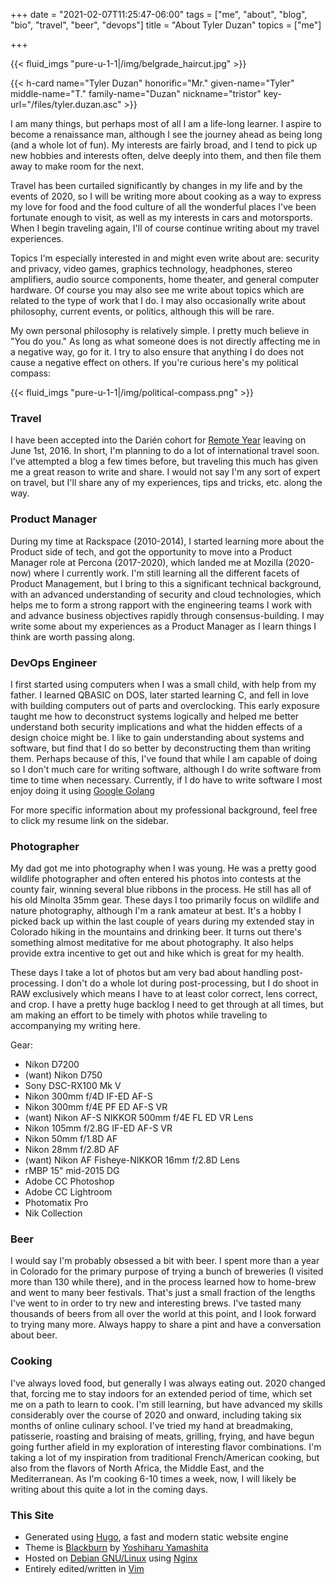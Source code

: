 +++
date = "2021-02-07T11:25:47-06:00"
tags = ["me", "about", "blog", "bio", "travel", "beer", "devops"]
title = "About Tyler Duzan"
topics = ["me"]

+++

{{< fluid_imgs "pure-u-1-1|/img/belgrade_haircut.jpg" >}}

{{< h-card name="Tyler Duzan" honorific="Mr." given-name="Tyler" middle-name="T." family-name="Duzan" nickname="tristor" key-url="/files/tyler.duzan.asc" >}}


I am many things, but perhaps most of all I am a life-long learner.  I aspire to become a renaissance man, although I see the journey ahead as being long (and a whole lot of fun).  My interests are fairly broad, and I tend to pick up new hobbies and interests often, delve deeply into them, and then file them away to make room for the next.

Travel has been curtailed significantly by changes in my life and by the events of 2020, so I will be writing more about cooking as a way to express my love for food and the food culture of all the wonderful places I've been fortunate enough to visit, as well as my interests in cars and motorsports.  When I begin traveling again, I'll of course continue writing about my travel experiences.

Topics I'm especially interested in and might even write about are:
security and privacy, video games, graphics technology, headphones,
stereo amplifiers, audio source components, home theater, and general
computer hardware.  Of course you may also see me write about topics
which are related to the type of work that I do. I may also occasionally
write about philosophy, current events, or politics, although this will
be rare. 

My own personal philosophy is relatively simple.  I pretty much believe
in "You do you."  As long as what someone does is not directly affecting
me in a negative way, go for it.  I try to also ensure that anything I
do does not cause a negative effect on others.  If you're curious here's
my political compass:

{{< fluid_imgs "pure-u-1-1|/img/political-compass.png" >}}


### Travel

I have been accepted into the Darién cohort for [Remote Year](http://www.remoteyear.com/) leaving on June 1st, 2016.  In short, I'm planning to do a lot of international travel soon.  I've attempted a blog a few times before, but traveling this much has given me a great reason to write and share.  I would not say I'm any sort of expert on travel, but I'll share any of my experiences, tips and tricks, etc. along the way.


### Product Manager

During my time at Rackspace (2010-2014), I started learning more about the Product side of tech, and got the opportunity to move into a Product Manager role at Percona (2017-2020), which landed me at Mozilla (2020-now) where I currently work.  I'm still learning all the different facets of Product Management, but I bring to this a significant technical background, with an advanced understanding of security and cloud technologies, which helps me to form a strong rapport with the engineering teams I work with and advance business objectives rapidly through consensus-building.  I may write some about my experiences as a Product Manager as I learn things I think are worth passing along. 

### DevOps Engineer

I first started using computers when I was a small child, with help from my father.  I learned QBASIC on DOS, later started learning C, and fell in love with building computers out of parts and overclocking. This early exposure taught me how to deconstruct systems logically and helped me better understand both security implications and what the hidden effects of a design choice might be.  I like to gain understanding about systems and software, but find that I do so better by deconstructing them than writing them.  Perhaps because of this, I've found that while I am capable of doing so I don't much care for writing software, although I do write software from time to time when necessary.  Currently, if I do have to write software I most enjoy doing it using [Google Golang](http://golang.org/)

For more specific information about my professional background, feel
free to click my resume link on the sidebar.


### Photographer

My dad got me into photography when I was young.  He was a pretty good wildlife photographer and often entered his photos into contests at the county fair, winning several blue ribbons in the process.  He still has all of his old Minolta 35mm gear.  These days I too primarily focus on wildlife and nature photography, although I'm a rank amateur at best. It's a hobby I picked back up within the last couple of years during my extended stay in Colorado hiking in the mountains and drinking beer.  It turns out there's something almost meditative for me about photography. It also helps provide extra incentive to get out and hike which is great for my health.

These days I take a lot of photos but am very bad about handling post-processing.  I don't do a whole lot during post-processing, but I do shoot in RAW exclusively which means I have to at least color correct, lens correct, and crop.  I have a pretty huge backlog I need to get through at all times, but am making an effort to be timely with photos while traveling to accompanying my writing here.

Gear:

- Nikon D7200
- (want) Nikon D750
- Sony DSC-RX100 Mk V
- Nikon 300mm f/4D IF-ED AF-S
- Nikon 300mm f/4E PF ED AF-S VR
- (want) Nikon AF-S NIKKOR 500mm f/4E FL ED VR Lens
- Nikon 105mm f/2.8G IF-ED AF-S VR
- Nikon 50mm f/1.8D AF
- Nikon 28mm f/2.8D AF
- (want) Nikon AF Fisheye-NIKKOR 16mm f/2.8D Lens
- rMBP 15" mid-2015 DG
- Adobe CC Photoshop
- Adobe CC Lightroom
- Photomatix Pro
- Nik Collection

### Beer

I would say I'm probably obsessed a bit with beer.  I spent more than a year in Colorado for the primary purpose of trying a bunch of breweries (I visited more than 130 while there), and in the process learned how to home-brew and went to many beer festivals.  That's just a small fraction of the lengths I've went to in order to try new and interesting brews. I've tasted many thousands of beers from all over the world at this point, and I look forward to trying many more.  Always happy to share a pint and have a conversation about beer.

### Cooking

I've always loved food, but generally I was always eating out.  2020 changed that, forcing me to stay indoors for an extended period of time, which set me on a path to learn to cook.  I'm still learning, but have advanced my skills considerably over the course of 2020 and onward, including taking six months of online culinary school.  I've tried my hand at breadmaking, patisserie, roasting and braising of meats, grilling, frying, and have begun going further afield in my exploration of interesting flavor combinations.  I'm taking a lot of my inspiration from traditional French/American cooking, but also from the flavors of North Africa, the Middle East, and the Mediterranean.  As I'm cooking 6-10 times a week, now, I will likely be writing about this quite a lot in the coming days. 

### This Site

- Generated using [Hugo](//gohugo.io), a fast and modern static website engine
- Theme is [Blackburn](http://themes.gohugo.io/blackburn/) by [Yoshiharu Yamashita](http://yoshiharuyamashita.com/)
- Hosted on [Debian GNU/Linux](http://debian.org/) using [Nginx](http://nginx.org/)
- Entirely edited/written in [Vim](http://www.vim.org/)
